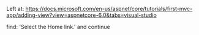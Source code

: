 ﻿Left at:
https://docs.microsoft.com/en-us/aspnet/core/tutorials/first-mvc-app/adding-view?view=aspnetcore-6.0&tabs=visual-studio

find: 'Select the Home link.' and continue